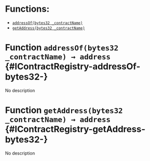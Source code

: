 

# Functions:
- [`addressOf(bytes32 _contractName)`](#IContractRegistry-addressOf-bytes32-)
- [`getAddress(bytes32 _contractName)`](#IContractRegistry-getAddress-bytes32-)


# Function `addressOf(bytes32 _contractName) → address` {#IContractRegistry-addressOf-bytes32-}
No description
# Function `getAddress(bytes32 _contractName) → address` {#IContractRegistry-getAddress-bytes32-}
No description

